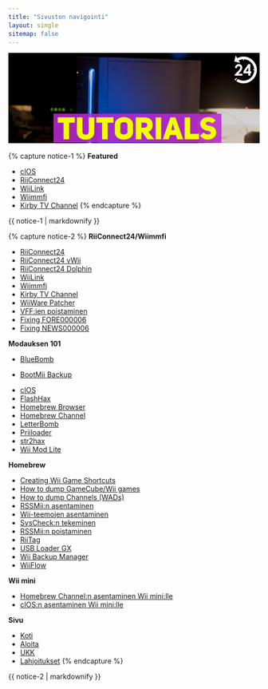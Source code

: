 ```yaml
---
title: "Sivuston navigointi"
layout: single
sitemap: false
---
```


![WiiTutorials](/images/WiiTutorials.jpg)

{% capture notice-1 %}
**Featured**

+ [cIOS](cios)
+ [RiiConnect24](riiconnect24)
+ [WiiLink](wiilink)
+ [Wiimmfi](wiimmfi)
+ [Kirby TV Channel](kirby-tv)
{% endcapture %}
<div class="notice--info">{{ notice-1 | markdownify }}</div>

{% capture notice-2 %}
**RiiConnect24/Wiimmfi**
+ [RiiConnect24](riiconnect24)
+ [RiiConnect24 vWii](riiconnect24-vwii)
+ [RiiConnect24 Dolphin](riiconnect24-dolphin)
+ [WiiLink](wiilink)
+ [Wiimmfi](wiimmfi)
+ [Kirby TV Channel](kirby-tv)
+ [WiiWare Patcher](wiiwarepatcher)
+ [VFF:ien poistaminen](deleting-vffs)
+ [Fixing FORE000006](riiconnect24-batteryfix)
+ [Fixing NEWS000006](news000006)

**Modauksen 101**
+ [BlueBomb](bluebomb)
* [BootMii Backup](bootmii)
+ [cIOS](cios)
+ [FlashHax](flashhax)
+ [Homebrew Browser](hbb)
+ [Homebrew Channel](hbc)
+ [LetterBomb](letterbomb)
+ [Priiloader](priiloader)
+ [str2hax](str2hax)
+ [Wii Mod Lite](wiimodlite)

**Homebrew**
+ [Creating Wii Game Shortcuts](wiigsc)
+ [How to dump GameCube/Wii games](dump-games)
+ [How to dump Channels (WADs)](dump-wads)
+ [RSSMii:n asentaminen](rssmii)
+ [Wii-teemojen asentaminen](themes)
+ [SysCheck:n tekeminen](syscheck)
+ [RSSMii:n poistaminen](rssmii-remove)
+ [RiiTag](riitag)
+ [USB Loader GX](usbloadergx)
+ [Wii Backup Manager](wiibackupmanager)
+ [WiiFlow](wiiflow)

**Wii mini**
+ [Homebrew Channel:n asentaminen Wii mini:lle](hbc-mini)
+ [cIOS:n asentaminen Wii mini:lle](cios-mini)

**Sivu**
+ [Koti](/)
+ [Aloita](aloita)
+ [UKK](ukk)
+ [Lahjoitukset](donations)
{% endcapture %}
<div class="notice--primary">{{ notice-2 | markdownify }}</div>
